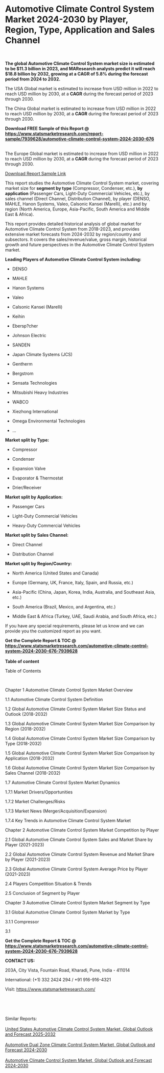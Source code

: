 <h1>Automotive Climate Control System Market 2024-2030 by Player, Region, Type, Application and Sales Channel</h1><br/><p><strong>The global Automotive Climate Control System market size is estimated to be $11.3 billion in 2023, and MAResearch analysts predict it will reach $18.8 billion by 2032, growing at a <strong>CAGR</strong> of 5.8% during the forecast period from 2024 to 2032.</strong></p><p>
 
 The USA Global market is estimated to increase from USD million in 2022 to reach USD million by 2030, at a <strong>CAGR</strong> during the forecast period of 2023 through 2030.</p><p>
 
 The China Global market is estimated to increase from USD million in 2022 to reach USD million by 2030, at a <strong>CAGR</strong> during the forecast period of 2023 through 2030.</p><div><b>Download FREE Sample of this Report @ <a href="https://www.statsmarketresearch.com/download-free-sample/7939628/automotive-climate-control-system-2024-2030-676">https://www.statsmarketresearch.com/report-sample/7939628/automotive-climate-control-system-2024-2030-676</a></b></div><br><p>
 
 The Europe Global market is estimated to increase from USD million in 2022 to reach USD million by 2030, at a <strong>CAGR</strong> during the forecast period of 2023 through 2030.</p><p><a href="https://www.statsmarketresearch.com/download-free-sample/7939628/automotive-climate-control-system-2024-2030-676">Download Report Sample Link</a></p><p>
 
 This report studies the Automotive Climate Control System market, covering market size for <strong>segment by type</strong> (Compressor, Condenser, etc.), <strong>by application</strong> (Passenger Cars, Light-Duty Commercial Vehicles, etc.), by sales channel (Direct Channel, Distribution Channel), by player (DENSO, MAHLE, Hanon Systems, Valeo, Calsonic Kansei (Marelli), etc.) and by region (North America, Europe, Asia-Pacific, South America and Middle East & Africa).</p><p>
 
 This report provides detailed historical analysis of global market for Automotive Climate Control System from 2018-2023, and provides extensive market forecasts from 2024-2032 by region/country and subsectors. It covers the sales/revenue/value, gross margin, historical growth and future perspectives in the Automotive Climate Control System market.</p><p>
 
 <strong>Leading Players of Automotive Climate Control System including:</strong></p><p>
 
 </p><ul><p></p><li>DENSO</li><p></p><li>MAHLE</li><p></p><li>Hanon Systems</li><p></p><li>Valeo</li><p></p><li>Calsonic Kansei (Marelli)</li><p></p><li>Keihin</li><p></p><li>Ebersp?cher</li><p></p><li>Johnson Electric</li><p></p><li>SANDEN</li><p></p><li>Japan Climate Systems (JCS)</li><p></p><li>Gentherm</li><p></p><li>Bergstrom</li><p></p><li>Sensata Technologies</li><p></p><li>Mitsubishi Heavy Industries</li><p></p><li>WABCO</li><p></p><li>Xiezhong International</li><p></p><li>Omega Environmental Technologies</li><p></p><li>...</li><p></p></ul><p>
 
 </p><p>
 
 <strong>Market split by Type:</strong></p><p>
 
 </p><ul><p></p><li>Compressor</li><p></p><li>Condenser</li><p></p><li>Expansion Valve</li><p></p><li>Evaporator & Thermostat</li><p></p><li>Drier/Receiver</li><p></p></ul><p>
 
 </p><p>
 
 <strong>Market split <strong>by Application</strong>:</strong></p><p>
 
 </p><ul><p></p><li>Passenger Cars</li><p></p><li>Light-Duty Commercial Vehicles</li><p></p><li>Heavy-Duty Commercial Vehicles</li><p></p></ul><p>
 
 </p><p>
 
 <strong>Market split by Sales Channel:</strong></p><p>
 
 </p><ul><p></p><li>Direct Channel</li><p></p><li>Distribution Channel</li><p></p></ul><p>
 
 </p><p>
 
 <strong>Market split by Region/Country:</strong></p><p>
 
 </p><ul><p></p><li>North America (United States and Canada)</li><p></p><li>Europe (Germany, UK, France, Italy, Spain, and Russia, etc.)</li><p></p><li>Asia-Pacific (China, Japan, Korea, India, Australia, and Southeast Asia, etc.)</li><p></p><li>South America (Brazil, Mexico, and Argentina, etc.)</li><p></p><li>Middle East & Africa (Turkey, UAE, Saudi Arabia, and South Africa, etc.)</li><p></p></ul><p>
 
 </p><p>
 
 If you have any special requirements, please let us know and we can provide you the customized report as you want.</p><div><b>Get the Complete Report & TOC @ <a href="https://www.statsmarketresearch.com/automotive-climate-control-system-2024-2030-676-7939628">https://www.statsmarketresearch.com/automotive-climate-control-system-2024-2030-676-7939628</a></b></div><br><b>Table of content</b><p>Table of Contents<br />
 
 <br />
 
 Chapter 1 Automotive Climate Control System Market Overview<br />
 
  1.1 Automotive Climate Control System Definition<br />
 
  1.2 Global Automotive Climate Control System Market Size Status and Outlook (2018-2032)<br />
 
  1.3 Global Automotive Climate Control System Market Size Comparison by Region (2018-2032)<br />
 
  1.4 Global Automotive Climate Control System Market Size Comparison by Type (2018-2032)<br />
 
  1.5 Global Automotive Climate Control System Market Size Comparison by Application (2018-2032)<br />
 
  1.6 Global Automotive Climate Control System Market Size Comparison by Sales Channel (2018-2032)<br />
 
  1.7 Automotive Climate Control System Market Dynamics<br />
 
  1.7.1 Market Drivers/Opportunities<br />
 
  1.7.2 Market Challenges/Risks<br />
 
  1.7.3 Market News (Merger/Acquisition/Expansion)<br />
 
  1.7.4 Key Trends in Automotive Climate Control System Market<br />
 
 Chapter 2 Automotive Climate Control System Market Competition by Player<br />
 
  2.1 Global Automotive Climate Control System Sales and Market Share by Player (2021-2023)<br />
 
  2.2 Global Automotive Climate Control System Revenue and Market Share by Player (2021-2023)<br />
 
  2.3 Global Automotive Climate Control System Average Price by Player (2021-2023)<br />
 
  2.4 Players Competition Situation & Trends<br />
 
  2.5 Conclusion of Segment by Player<br />
 
 Chapter 3 Automotive Climate Control System Market Segment by Type<br />
 
  3.1 Global Automotive Climate Control System Market by Type<br />
 
  3.1.1 Compressor<br />
 
  3.1<br><div><b>Get the Complete Report & TOC @ <a href="https://www.statsmarketresearch.com/automotive-climate-control-system-2024-2030-676-7939628">https://www.statsmarketresearch.com/automotive-climate-control-system-2024-2030-676-7939628</a></b></div></p>
 
 <b>CONTACT US:</b><br>
 
 203A, City Vista, Fountain Road, Kharadi, Pune, India - 411014 <br>
 
 International: (+1) 332 2424 294 / +91 916-916-4321<br>
 
 Visit: <a href="https://www.statsmarketresearch.com/">https://www.statsmarketresearch.com/</a>
 
 <br>
 
 <br><br>Similar Reports: <br><br><a href="https://www.statsmarketresearch.com/global-united-states-automotive-climate-control-system-forecast-2025-2032-236-8030840">United States Automotive Climate Control System Market, Global Outlook and Forecast 2025-2032</a><br><br><a href="https://www.statsmarketresearch.com/global-automotive-dual-zone-climate-control-system-forecast-2024-2030-564-7966756">Automotive Dual Zone Climate Control System Market, Global Outlook and Forecast 2024-2030</a><br><br><a href="https://www.statsmarketresearch.com/global-automotive-climate-control-system-forecast-2024-2030-279-7898003">Automotive Climate Control System Market, Global Outlook and Forecast 2024-2030</a><br><br>